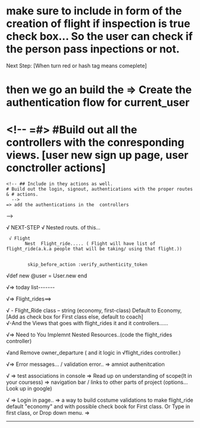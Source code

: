   # make sure to include in form of the creation of flight if inspection is true check box... So the user can check if the person pass inpections or not.


  Next Step:  [When turn red or hash tag means comeplete]

   # then we go an build the => Create the authentication flow for current_user

   # <!-- =#> #Build out all the controllers with the conresponding views.  [user new sign up page, user conctroller actions]
    
    <!-- ## Include in they actions as well.
    # Build out the login, signout, authentications with the proper routes & # actions. 
      -->
    => add the authentications in the  controllers
  -->

   √  NEXT-STEP
    √ Nested routs. of this...

     √ Flight
           Nest  Flight_ride..... ( Flight will have list of flight_ride(a.k.a people that will be taking/ using that flight.))


            skip_before_action :verify_authenticity_token

  √def new
    @user = User.new
  end

  √=> today list-------

 √=>  Flight_rides==> 

  √   - 	Flight_Ride class – string (economy, first-class) Default     to Economy, [Add as check box for First class else,         default to coach]   
  √-And the Views that goes with flight_rides it and it controllers......

  √=> Need to You Implemnt Nested Resources..(code the flight_rides controller)
  
  √and Remove owner_departure ( and it logic in √flight_rides controller.)

  <!-- VVVThis is the next pieceVVV -->

  √=> Error messages... / validation error..
  => amniot authenitcation

 √ => test associations in console
  => Read up on understanding of scope(It in your coursess)
  => navigation bar / links to other parts of project (options... Look up in google)

  √ => Login in page..
   => a way to build costume validations to make flight_ride default "economy" and with possible check book for First class. Or  Type in first class, or Drop down menu.
    =>

---------------------

<!-- >>>>> -->

  


